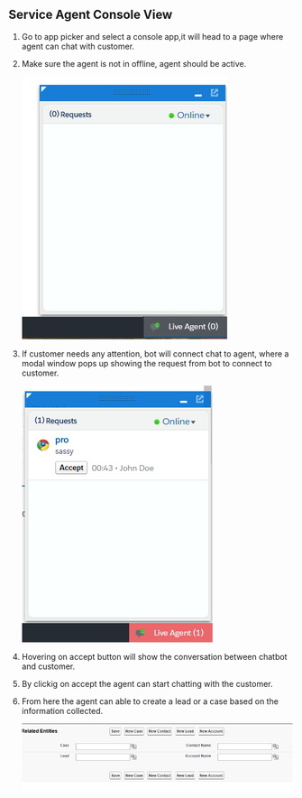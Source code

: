 ## Service Agent Console View

1.  Go to app picker and select a console app,it will head to a page where agent can chat with customer.
2. Make sure the agent is not in offline, agent should be active.  

   ![](img/active.png)

3. If customer needs any attention, bot will connect chat to agent, where a modal window pops up showing the request from bot to connect to customer.

   ![](img/live_agent_accept.png)

4. Hovering on accept button will show the conversation between chatbot and customer.
5. By clickig on accept the agent can start chatting with the customer.
6. From here the agent can able to create a lead or a case based on the information collected.

   ![](img/leads_cases.png)
